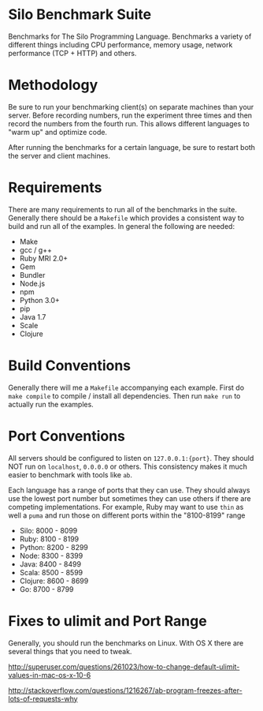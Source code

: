 Silo Benchmark Suite
===============

Benchmarks for The Silo Programming Language. Benchmarks a variety of different things including CPU performance, memory usage, network performance (TCP + HTTP) and others.

Methodology
===============

Be sure to run your benchmarking client(s) on separate machines than your server. Before recording numbers, run the experiment three times and then record the numbers from the fourth run. This allows different languages to "warm up" and optimize code.

After running the benchmarks for a certain language, be sure to restart both the server and client machines.

Requirements
===============

There are many requirements to run all of the benchmarks in the suite. Generally there should be a `Makefile` which provides a consistent way to build and run all of the examples. In general the following are needed:

- Make
- gcc / g++
- Ruby MRI 2.0+
- Gem
- Bundler
- Node.js
- npm
- Python 3.0+
- pip
- Java 1.7
- Scale
- Clojure


Build Conventions
===============

Generally there will me a `Makefile` accompanying each example. First do `make compile` to compile / install all dependencies. Then run `make run` to actually run the examples.

Port Conventions
===============

All servers should be configured to listen on `127.0.0.1:{port}`. They should NOT run on `localhost`, `0.0.0.0` or others. This consistency makes it much easier to benchmark with tools like `ab`.

Each language has a range of ports that they can use. They should always use the lowest port number but sometimes they can use others if there are competing implementations. For example, Ruby may want to use `thin` as well a `puma` and run those on different ports within the "8100-8199" range

- Silo: 8000 - 8099
- Ruby: 8100 - 8199
- Python: 8200 - 8299
- Node: 8300 - 8399
- Java: 8400 - 8499
- Scala: 8500 - 8599
- Clojure: 8600 - 8699
- Go: 8700 - 8799

Fixes to ulimit and Port Range
===============

Generally, you should run the benchmarks on Linux. With OS X there are several things that you need to tweak.

http://superuser.com/questions/261023/how-to-change-default-ulimit-values-in-mac-os-x-10-6

http://stackoverflow.com/questions/1216267/ab-program-freezes-after-lots-of-requests-why


